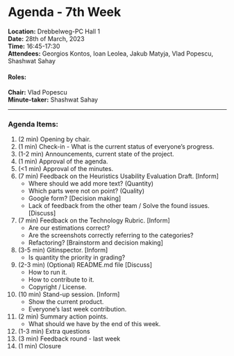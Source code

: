 # Agenda - 7th Week
**Location:** Drebbelweg-PC Hall 1\
**Date:** 28th of March, 2023\
**Time:** 16:45-17:30\
**Attendees:** Georgios Kontos, Ioan Leolea, Jakub Matyja, Vlad Popescu, Shashwat Sahay

#### Roles:

**Chair:** Vlad Popescu\
**Minute-taker:** Shashwat Sahay

---
### Agenda Items:

1. (2 min) Opening by chair.
2. (1 min) Check-in - What is the current status of everyone’s progress.
3. (1-2 min) Announcements, current state of the project.
4. (1 min) Approval of the agenda.
5. (<1 min) Approval of the minutes.
6. (7 min) Feedback on the Heuristics Usability Evaluation Draft. [Inform]
    + Where should we add more text? (Quantity)
    + Which parts were not on point? (Quality)
    + Google form? [Decision making]
    + Lack of feedback from the other team / Solve the found issues. [Discuss]
7. (7 min) Feedback on the Technology Rubric. [Inform]
    + Are our estimations correct?
    + Are the screenshots correctly referring to the categories?
    + Refactoring? [Brainstorm and decision making]
8. (3-5 min) Gitinspector. [Inform]
    + Is quantity the priority in grading?
9. (2-3 min) (Optional) README.md file [Discuss]
    + How to run it.
    + How to contribute to it.
    + Copyright / License.
10. (10 min) Stand-up session. [Inform]
    + Show the current product.
    + Everyone’s last week contribution.
11. (2 min) Summary action points.
    + What should we have by the end of this week.
12. (1-3 min) Extra questions
13. (3 min) Feedback round - last week
14. (1 min) Closure

